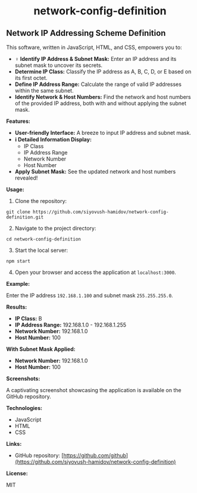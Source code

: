 # <center>network-config-definition</center>
## Network IP Addressing Scheme Definition 

This software, written in JavaScript, HTML, and CSS, empowers you to:

* **️‍♀️ Identify IP Address & Subnet Mask:** Enter an IP address and its subnet mask to uncover its secrets.
* **Determine IP Class:** Classify the IP address as A, B, C, D, or E based on its first octet.
* **Define IP Address Range:** Calculate the range of valid IP addresses within the same subnet.
* **Identify Network & Host Numbers:** Find the network and host numbers of the provided IP address, both with and without applying the subnet mask.

**Features:**

* **User-friendly Interface:** A breeze to input IP address and subnet mask.
* **ℹ️ Detailed Information Display:**
    * IP Class
    * IP Address Range
    * Network Number
    * Host Number
* **Apply Subnet Mask:** See the updated network and host numbers revealed!

**Usage:**

1. Clone the repository:

```
git clone https://github.com/siyovush-hamidov/network-config-definition.git
```

2. Navigate to the project directory:

```
cd network-config-definition
```

3. Start the local server:

```
npm start
```

4. Open your browser and access the application at `localhost:3000`.

**Example:**

Enter the IP address `192.168.1.100` and subnet mask `255.255.255.0`.

**Results:**

* **IP Class:** B
* **IP Address Range:** 192.168.1.0 - 192.168.1.255
* **Network Number:** 192.168.1.0
* **Host Number:** 100

**With Subnet Mask Applied:**

* **Network Number:** 192.168.1.0
* **Host Number:** 100

**Screenshots:**

A captivating screenshot showcasing the application is available on the GitHub repository.

**Technologies:**

* JavaScript
* HTML
* CSS

**Links:**

* GitHub repository: [https://github.com/github](https://github.com/siyovush-hamidov/network-config-definition)

**License:**

MIT
